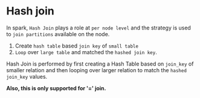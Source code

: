 # Hash join

In spark, `Hash Join` plays a role at `per node level` and the strategy is used to `join partitions` available on the node.

1. Create `hash table` based `join key` of `small table`
2. `Loop` over `large table` and matched the `hashed join key`.

Hash Join is performed by first creating a Hash Table based on `join_key` of smaller relation
and then looping over larger relation to match the `hashed join_key` values.

**Also, this is only supported for '=' join.**
